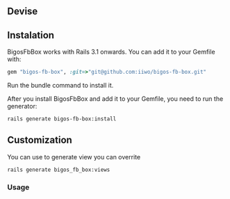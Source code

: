 ## Devise

## Instalation

BigosFbBox works with Rails 3.1 onwards. You can add it to your Gemfile with:

```ruby
gem "bigos-fb-box", :git=>"git@github.com:iiwo/bigos-fb-box.git"
```

Run the bundle command to install it.

After you install BigosFbBox and add it to your Gemfile, you need to run the generator:

```console
rails generate bigos-fb-box:install
```

## Customization

You can use to generate view you can overrite
```console
rails generate bigos_fb_box:views
```

### Usage
